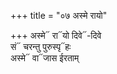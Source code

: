 +++
title = "०७ अस्मे रायो"

+++
अस्मे᳓ रा᳓यो दिवे᳓-दिवे  
सं᳓ चरन्तु पुरुस्पृ᳓हः  
अस्मे᳓ वा᳓जास ईरताम्